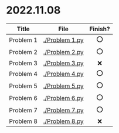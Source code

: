 # 2022.11.08

| Title     | File                               | Finish? |
| --------- | ---------------------------------- | :-----: |
| Problem 1 | [./Problem 1.py](./Problem%201.py) |   :o:   |
| Problem 2 | [./Problem 2.py](./Problem%202.py) |   :o:   |
| Problem 3 | [./Problem 3.py](./Problem%203.py) |   :x:   |
| Problem 4 | [./Problem 4.py](./Problem%204.py) |   :o:   |
| Problem 5 | [./Problem 5.py](./Problem%205.py) |   :o:   |
| Problem 6 | [./Problem 6.py](./Problem%206.py) |   :o:   |
| Problem 7 | [./Problem 7.py](./Problem%207.py) |   :o:   |
| Problem 8 | [./Problem 8.py](./Problem%208.py) |   :x:   |